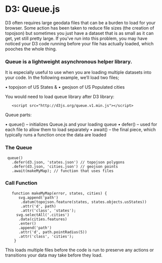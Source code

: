 # D3: Queue.js

D3 often requires large geodata files that can be a burden to load for your browser. Some action has been taken to reduce file sizes (the creation of topojson) but sometimes you just have a dataset that is as small as it can get, yet still pretty large. If you’ve run into this problem, you may have noticed your D3 code running before your file has actually loaded, which pooches the whole thing. 
### Queue is a lightweight asynchronous helper library. 

It is especially useful to use when you are loading multiple datasets into your code. In the following example, we’ll load two files; 

•	topojson of US States &
•	geojson of US Populated cities

You would need to load queue library after D3 library:   

       <script src="http://d3js.org/queue.v1.min.js"></script>

Queue parts:

•	queue() – initializes Queue.js and your loading queue
•	defer() – used for each file to allow them to load separately
•	await() – the final piece, which typically runs a function once the data are loaded

### The Queue

     queue()
       .defer(d3.json, 'states.json') // topojson polygons
       .defer(d3.json, 'cities.json') // geojson points
       .await(makeMyMap); // function that uses files

### Call Function

       function makeMyMap(error, states, cities) {
          svg.append('path')
           .datum(topojson.feature(states, states.objects.usStates))
           .attr('d', path)
           .attr('class', 'states');
         svg.selectAll('.cities')
          .data(cities.features)
          .enter()
          .append('path')
          .attr('d', path.pointRadius(5))
          .attr('class', 'cities');
        }

This loads multiple files before the code is run to preserve any actions or transitions your data may take before they load.





